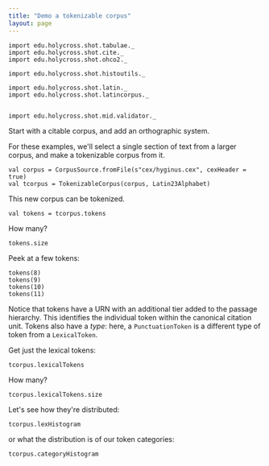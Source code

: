 ```yaml
---
title: "Demo a tokenizable corpus"
layout: page
---
```



```tut:invisible
import edu.holycross.shot.tabulae._
import edu.holycross.shot.cite._
import edu.holycross.shot.ohco2._

import edu.holycross.shot.histoutils._

import edu.holycross.shot.latin._
import edu.holycross.shot.latincorpus._


import edu.holycross.shot.mid.validator._
```

Start with a citable corpus, and add an orthographic system.

For these examples, we'll select a single section of text from a larger corpus, and make a tokenizable corpus from it.


```tut:silent
val corpus = CorpusSource.fromFile(s"cex/hyginus.cex", cexHeader = true)
val tcorpus = TokenizableCorpus(corpus, Latin23Alphabet)
```

This new corpus can be tokenized.

```tut:silent
val tokens = tcorpus.tokens
```

How many?

```tut
tokens.size
```

Peek at a few tokens:

```tut
tokens(8)
tokens(9)
tokens(10)
tokens(11)
```

Notice that tokens have a URN with an additional tier added to the passage hierarchy.  This identifies the individual token within the canonical citation unit. Tokens also have a *type*:  here, a `PunctuationToken` is a different type of token from a `LexicalToken`.

Get just the lexical tokens:

```tut:silent
tcorpus.lexicalTokens
```

How many?

```tut
tcorpus.lexicalTokens.size
```

Let's see how they're distributed:

```tut
tcorpus.lexHistogram
```

or what the distribution is of our token categories:

```tut
tcorpus.categoryHistogram
```
